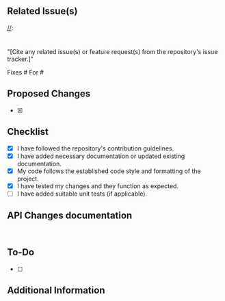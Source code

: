 ## Related Issue(s)

[//]:
  #
  "[Cite any related issue(s) or feature request(s) from the repository's issue tracker.]"

Fixes # For #

## Proposed Changes

[//]: # '[List down the specific changes you have made in this pull request.]'

- [x]

## Checklist

- [x] I have followed the repository's contribution guidelines.
- [x] I have added necessary documentation or updated existing documentation.
- [x] My code follows the established code style and formatting of the project.
- [x] I have tested my changes and they function as expected.
- [ ] I have added suitable unit tests (if applicable).

## API Changes documentation

<!--
Leave the curl urls of old and new urls. Describe the change if its a bug fix.
-->

```shell

```

```shell

```

## To-Do

<!-- [If there are any pending tasks or follow-ups, list them here.] -->

- [ ]

## Additional Information

<!--[Include any additional information that may be relevant, such as screenshots, GIFs, or links to external resources.]-->
